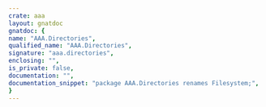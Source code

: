 ```yaml
---
crate: aaa
layout: gnatdoc
gnatdoc: {
name: "AAA.Directories",
qualified_name: "AAA.Directories",
signature: "aaa.directories",
enclosing: "",
is_private: false,
documentation: "",
documentation_snippet: "package AAA.Directories renames Filesystem;",
}
---
```

